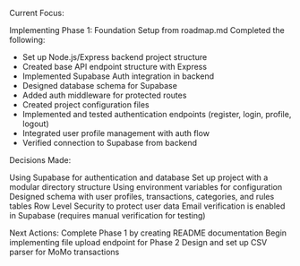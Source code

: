 Current Focus:

Implementing Phase 1: Foundation Setup from roadmap.md
Completed the following:
- Set up Node.js/Express backend project structure
- Created base API endpoint structure with Express
- Implemented Supabase Auth integration in backend
- Designed database schema for Supabase 
- Added auth middleware for protected routes
- Created project configuration files
- Implemented and tested authentication endpoints (register, login, profile, logout)
- Integrated user profile management with auth flow
- Verified connection to Supabase from backend

Decisions Made:

Using Supabase for authentication and database
Set up project with a modular directory structure
Using environment variables for configuration
Designed schema with user profiles, transactions, categories, and rules tables
Row Level Security to protect user data
Email verification is enabled in Supabase (requires manual verification for testing)

Next Actions:
Complete Phase 1 by creating README documentation
Begin implementing file upload endpoint for Phase 2
Design and set up CSV parser for MoMo transactions


